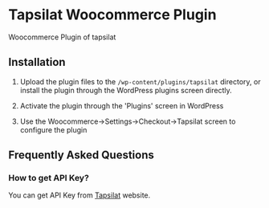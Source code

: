 # Tapsilat Woocommerce Plugin
Woocommerce Plugin of tapsilat

## Installation

1. Upload the plugin files to the `/wp-content/plugins/tapsilat` directory, or install the plugin through the WordPress plugins screen directly.

2. Activate the plugin through the 'Plugins' screen in WordPress

3. Use the Woocommerce->Settings->Checkout->Tapsilat screen to configure the plugin

## Frequently Asked Questions

### How to get API Key?

You can get API Key from [Tapsilat](https://panel.tapsilat.com) website.
